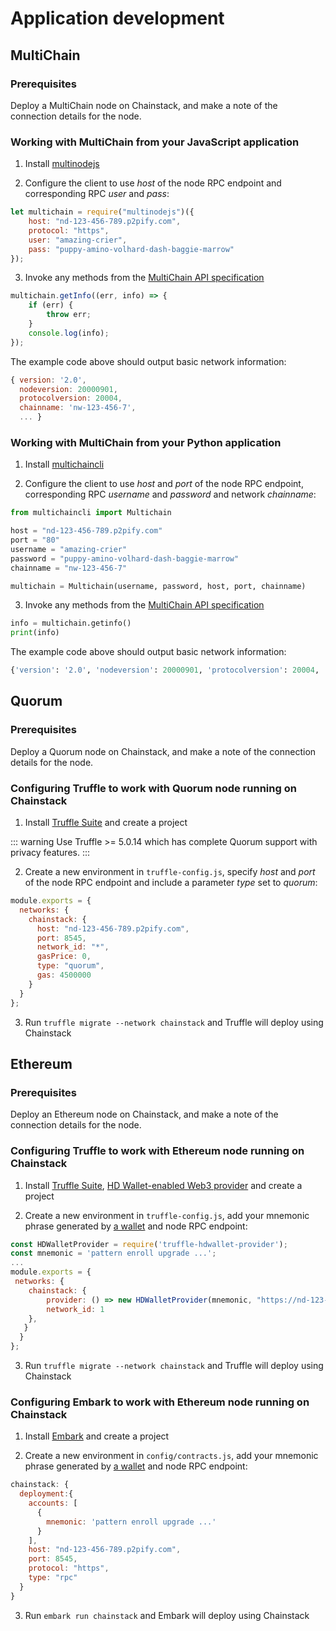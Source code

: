 # Application development

## MultiChain

### Prerequisites

Deploy a MultiChain node on Chainstack, and make a note of the connection details for the node.

### Working with MultiChain from your JavaScript application

1. Install [multinodejs](https://github.com/sdec-brasil/multinodejs)

2. Configure the client to use *host* of the node RPC endpoint and corresponding RPC *user* and *pass*:

``` js
let multichain = require("multinodejs")({
    host: "nd-123-456-789.p2pify.com",
    protocol: "https",
    user: "amazing-crier",
    pass: "puppy-amino-volhard-dash-baggie-marrow"
});
```

3. Invoke any methods from the [MultiChain API specification](http://www.multichain.com/developers/json-rpc-api/)

``` js
multichain.getInfo((err, info) => {
    if (err) {
        throw err;
    }
    console.log(info);
});
```

The example code above should output basic network information:

``` js
{ version: '2.0',
  nodeversion: 20000901,
  protocolversion: 20004,
  chainname: 'nw-123-456-7',
  ... }
```

### Working with MultiChain from your Python application

1. Install [multichaincli](https://github.com/chainstack/multichaincli)

2. Configure the client to use *host* and *port* of the node RPC endpoint, corresponding RPC *username* and *password* and network *chainname*:

``` python
from multichaincli import Multichain

host = "nd-123-456-789.p2pify.com"
port = "80"
username = "amazing-crier"
password = "puppy-amino-volhard-dash-baggie-marrow"
chainname = "nw-123-456-7"

multichain = Multichain(username, password, host, port, chainname)
```

3. Invoke any methods from the [MultiChain API specification](http://www.multichain.com/developers/json-rpc-api/)

``` python
info = multichain.getinfo()
print(info)
```

The example code above should output basic network information:

``` python
{'version': '2.0', 'nodeversion': 20000901, 'protocolversion': 20004, 'chainname': 'nw-123-456-7', ... }
```

## Quorum

### Prerequisites

Deploy a Quorum node on Chainstack, and make a note of the connection details for the node.

### Configuring Truffle to work with Quorum node running on Chainstack

1. Install [Truffle Suite](https://truffleframework.com) and create a project

::: warning
Use Truffle >= 5.0.14 which has complete Quorum support with privacy features.
:::

2. Create a new environment in `truffle-config.js`, specify *host* and *port* of the node RPC endpoint and include a parameter *type* set to *quorum*:

``` js
module.exports = {
  networks: {
    chainstack: {
      host: "nd-123-456-789.p2pify.com",
      port: 8545,
      network_id: "*",
      gasPrice: 0,
      type: "quorum",
      gas: 4500000
    }
  }
};
```

3. Run `truffle migrate --network chainstack` and Truffle will deploy using Chainstack

## Ethereum

### Prerequisites

Deploy an Ethereum node on Chainstack, and make a note of the connection details for the node.

### Configuring Truffle to work with Ethereum node running on Chainstack

1. Install [Truffle Suite](https://truffleframework.com), [HD Wallet-enabled Web3 provider](https://github.com/trufflesuite/truffle-hdwallet-provider) and create a project

2. Create a new environment in `truffle-config.js`, add your mnemonic phrase generated by [a wallet](https://docs.ethhub.io/using-ethereum/wallets/intro-to-ethereum-wallets/) and node RPC endpoint:

``` js
const HDWalletProvider = require('truffle-hdwallet-provider');
const mnemonic = 'pattern enroll upgrade ...';
...
module.exports = {
 networks: {
    chainstack: {
        provider: () => new HDWalletProvider(mnemonic, "https://nd-123-456-789.p2pify.com:8545"),
        network_id: 1
    },
   }
  }
};
```

3. Run `truffle migrate --network chainstack` and Truffle will deploy using Chainstack

### Configuring Embark to work with Ethereum node running on Chainstack

1. Install [Embark](https://embark.status.im) and create a project

2. Create a new environment in `config/contracts.js`, add your mnemonic phrase generated by [a wallet](https://docs.ethhub.io/using-ethereum/wallets/intro-to-ethereum-wallets/) and node RPC endpoint:

``` js
chainstack: {
  deployment:{
    accounts: [
      {
        mnemonic: 'pattern enroll upgrade ...'
      }
    ],
    host: "nd-123-456-789.p2pify.com",
    port: 8545,
    protocol: "https",
    type: "rpc"
  }
}
```

3. Run `embark run chainstack` and Embark will deploy using Chainstack
